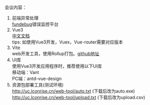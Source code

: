 会议内容：  
1. 前端异常处理   
[fundebug](https://www.fundebug.com/)错误监控平台  
2. Vue3  
[中文文档](https://vue-docs-next-zh-cn.netlify.app/guide/composition-api-introduction.html#%E4%BB%80%E4%B9%88%E6%98%AF-composition-api)  
tips: 如使用Vue3开发，Vuex，Vue-router需要对应版本
3. Vite  
web开发工具，使用Rollup打包。[github地址](https://github.com/vitejs/vite)
4. UI库  
使用Vue3开发应用程序时，推荐使用以下UI库  
移动端：Vant  
PC端：antd-vue-design
5. 资源包部署工具(测试环境)  
http://uc.lconrise.cn/web-tool/auto.txt  (下载后改为auto.exe)  
http://uc.lconrise.cn/web-tool/upload.txt (下载后改为upload.csv)
